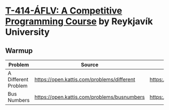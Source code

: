 # [T-414-ÁFLV: A Competitive Programming Course](https://github.com/SuprDewd/T-414-AFLV) by Reykjavík University



## Warmup

| Problem             | Source                                      | Solution                                                    |
| ------------------- | ------------------------------------------- | ----------------------------------------------------------- |
| A Different Problem | https://open.kattis.com/problems/different  | https://github.com/kantuni/Kattis/blob/master/different.cc  |
| Bus Numbers         | https://open.kattis.com/problems/busnumbers | https://github.com/kantuni/Kattis/blob/master/busnumbers.cc |

